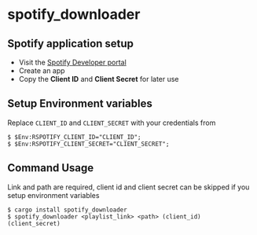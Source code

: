 # spotify_downloader

## Spotify application setup
- Visit the [Spotify Developer portal](https://developer.spotify.com/dashboard/applications)
- Create an app
- Copy the **Client ID** and **Client Secret** for later use

## Setup Environment variables
Replace `CLIENT_ID` and `CLIENT_SECRET` with your credentials from 
```
$ $Env:RSPOTIFY_CLIENT_ID="CLIENT_ID";
$ $Env:RSPOTIFY_CLIENT_SECRET="CLIENT_SECRET";
```



## Command Usage
Link and path are required, client id and client secret can be skipped if you setup environment variables
```
$ cargo install spotify_downloader
$ spotify_downloader <playlist_link> <path> (client_id) (client_secret)
```
